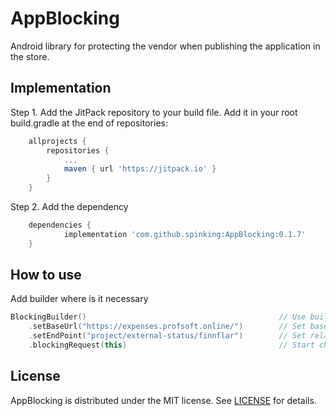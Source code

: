 # AppBlocking

Android library for protecting the vendor when publishing the application in the store.

## Implementation

Step 1. Add the JitPack repository to your build file. Add it in your root build.gradle at the end of repositories:

```groovy
	allprojects {
		repositories {
			...
			maven { url 'https://jitpack.io' }
		}
	}
```

Step 2. Add the dependency

```groovy
	dependencies {
	        implementation 'com.github.spinking:AppBlocking:0.1.7'
	}
```
## How to use

Add builder where is it necessary

```kotlin        
BlockingBuilder()                                           // Use builder to configure end point. Response should be Boolean
    .setBaseUrl("https://expenses.profsoft.online/")        // Set base url, that using in Retrofit.Builder()
    .setEndPoint("project/external-status/finnflar")        // Set relative URL. It's @Url annotation for API method
    .blockingRequest(this)                                  // Start check
```
            
## License

AppBlocking is distributed under the MIT license. See [LICENSE](https://github.com/spinking/AppBlocking/blob/master/LICENSE.md) for details.
